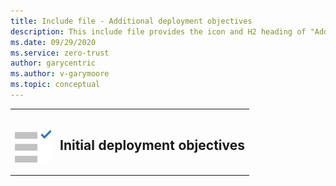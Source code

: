 ```yaml
---
title: Include file - Additional deployment objectives
description: This include file provides the icon and H2 heading of "Additional deployment objectives"
ms.date: 09/29/2020
ms.service: zero-trust
author: garycentric
ms.author: v-garymoore
ms.topic: conceptual
---
```


<table border="0">
   <tr>
      <td>
	     <br/>
         <p><img src="../media/icon-initial-deployment.png" alt="Checklist icon with one checkmark."></p>
      </td>
      <td>
         <h2>Initial deployment objectives</h2>
      </td>
   </tr>
</table>